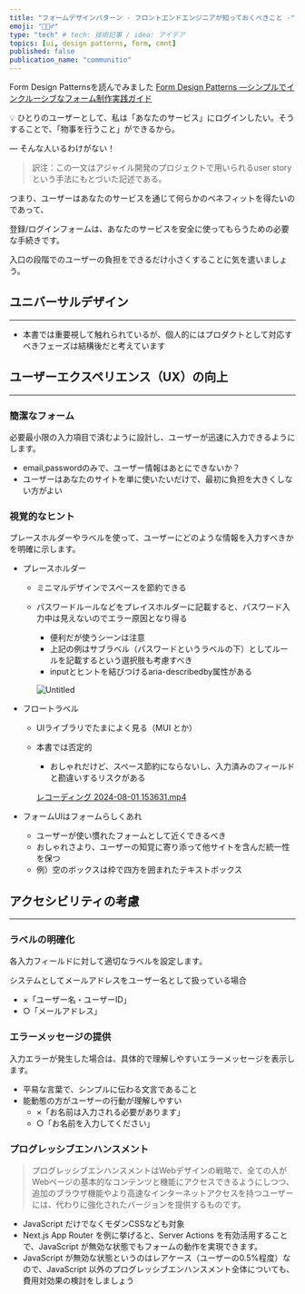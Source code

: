 ```yaml
---
title: "フォームデザインパターン - フロントエンドエンジニアが知っておくべきこと -"
emoji: "🤵🏻‍♂️"
type: "tech" # tech: 技術記事 / idea: アイデア
topics: [ui, design patterns, form, cmnt]
published: false
publication_name: "communitio"
---
```



Form Design Patternsを読んでみました
[Form Design Patterns ―シンプルでインクルーシブなフォーム制作実践ガイド](https://www.amazon.co.jp/dp/4862464513)

<aside>
💡 ひとりのユーザーとして、私は「あなたのサービス」にログインしたい。そうすることで、「物事を行うこと」ができるから。

— そんな人いるわけがない！

</aside>

> 訳注：この一文はアジャイル開発のプロジェクトで用いられるuser storyという手法にもとづいた記述である。
> 

つまり、ユーザーはあなたのサービスを通じて何らかのベネフィットを得たいのであって、

登録/ログインフォームは、あなたのサービスを安全に使ってもらうための必要な手続きです。

入口の段階でのユーザーの負担をできるだけ小さくすることに気を遣いましょう。

## ユニバーサルデザイン

---

- 本書では重要視して触れられているが、個人的にはプロダクトとして対応すべきフェーズは結構後だと考えています

## ユーザーエクスペリエンス（UX）の向上

---

### **簡潔なフォーム**

必要最小限の入力項目で済むように設計し、ユーザーが迅速に入力できるようにします。

- email,passwordのみで、ユーザー情報はあとにできないか？
- ユーザーはあなたのサイトを単に使いたいだけで、最初に負担を大きくしない方がよい

### **視覚的なヒント**

プレースホルダーやラベルを使って、ユーザーにどのような情報を入力すべきかを明確に示します。

- プレースホルダー
    - ミニマルデザインでスペースを節約できる
    - パスワードルールなどをプレイスホルダーに記載すると、パスワード入力中は見えないのでエラー原因となり得る
        - 便利だが使うシーンは注意
        - 上記の例はサブラベル（パスワードというラベルの下）としてルールを記載するという選択肢も考慮すべき
        - inputとヒントを結びつけるaria-describedby属性がある
        
        ![Untitled](https://prod-files-secure.s3.us-west-2.amazonaws.com/c6685822-ac42-41ed-ac0c-483485112e2b/24ec9335-f514-424f-945e-fcf75101c699/Untitled.png)
        
- フロートラベル
    - UIライブラリでたまによく見る（MUI とか）
    - 本書では否定的
        - おしゃれだけど、スペース節約にならないし、入力済みのフィールドと勘違いするリスクがある
        
        [レコーディング 2024-08-01 153631.mp4](https://prod-files-secure.s3.us-west-2.amazonaws.com/c6685822-ac42-41ed-ac0c-483485112e2b/e2fce59e-89dc-4b48-9f7a-18a9242cb0e8/%E3%83%AC%E3%82%B3%E3%83%BC%E3%83%87%E3%82%A3%E3%83%B3%E3%82%B0_2024-08-01_153631.mp4)
        
- フォームUIはフォームらしくあれ
    - ユーザーが使い慣れたフォームとして近くできるべき
    - おしゃれさより、ユーザーの知覚に寄り添って他サイトを含んだ統一性を保つ
    - 例）空のボックスは枠で四方を囲まれたテキストボックス

## アクセシビリティの考慮

---

### **ラベルの明確化**

各入力フィールドに対して適切なラベルを設定します。

システムとしてメールアドレスをユーザー名として扱っている場合

- ×「ユーザー名・ユーザーID」
- ○「メールアドレス」

### **エラーメッセージの提供**

入力エラーが発生した場合は、具体的で理解しやすいエラーメッセージを表示します。

- 平易な言葉で、シンプルに伝わる文言であること
- 能動態の方がユーザーの行動が理解しやすい
    - ×「お名前は入力される必要があります」
    - ○「お名前を入力してください」

### **プログレッシブエンハンスメント**

> プログレッシブエンハンスメントはWebデザインの戦略で、全ての人がWebページの基本的なコンテンツと機能にアクセスできるようにしつつ、追加のブラウザ機能やより高速なインターネットアクセスを持つユーザーには、代わりに強化されたバージョンを提供するものです。
> 
- JavaScript だけでなくモダンCSSなども対象
- Next.js App Router を例に挙げると、Server Actions を有効活用することで、JavaScript が無効な状態でもフォームの動作を実現できます。
- JavaScript が無効な状態というのはレアケース（ユーザーの0.5%程度）なので、JavaScript 以外のプログレッシブエンハンスメント全体についても、費用対効果の検討をしましょう